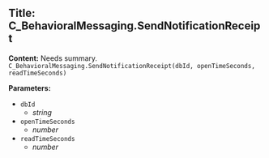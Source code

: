 ## Title: C_BehavioralMessaging.SendNotificationReceipt

**Content:**
Needs summary.
`C_BehavioralMessaging.SendNotificationReceipt(dbId, openTimeSeconds, readTimeSeconds)`

**Parameters:**
- `dbId`
  - *string*
- `openTimeSeconds`
  - *number*
- `readTimeSeconds`
  - *number*